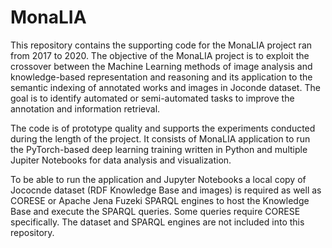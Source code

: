 # MonaLIA

This repository contains the supporting code for the MonaLIA project ran from 2017 to 2020. The objective of the MonaLIA project is to exploit the crossover between the Machine Learning methods of image analysis and knowledge-based representation and reasoning and its application to the semantic indexing of annotated works and images in Joconde dataset. The goal is to identify automated or semi-automated tasks to improve the annotation and information retrieval.

The code is of prototype quality and supports the experiments conducted during the length of the project. It consists of MonaLIA application to run the PyTorch-based deep learning training written in Python and multiple Jupiter Notebooks for data analysis and visualization.

To be able to run the application and Jupyter Notebooks a local copy of Jococnde dataset (RDF Knowledge Base and images) is required as well as CORESE or Apache Jena Fuzeki SPARQL engines to host the Knowledge Base and execute the SPARQL queries. Some queries require CORESE specifically. The dataset and SPARQL engines are not included into this repository.

